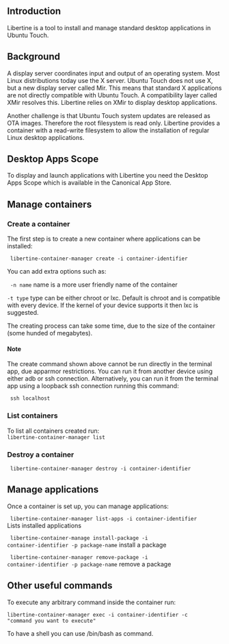 ## Introduction

Libertine is a tool to install and manage standard desktop applications in Ubuntu Touch.

## Background 

A display server coordinates input and output of an operating system. Most Linux distributions today use the X server. Ubuntu Touch does not use X, but  a new display server called Mir. This means that standard X applications are not directly compatible with Ubuntu Touch. A compatibility layer called XMir resolves this. Libertine relies on XMir to display desktop applications. 

Another challenge is that Ubuntu Touch system updates are released as OTA images. Therefore the root filesystem is read only. Libertine provides a container with a read-write filesystem to allow the installation of regular Linux desktop applications.

## Desktop Apps Scope

To display and launch applications with Libertine you need the Desktop Apps Scope which is available in the Canonical App Store.

## Manage containers

### Create a container

The first step is to create a new container where applications can be installed:

<code> libertine-container-manager create -i container-identifier </code>

You can add extra options such as:

<code> -n name</code> name is a more user friendly name of the container

<code>-t type</code> type can be either chroot or lxc. Default is chroot and is compatible with every device. If the kernel of your device supports it then lxc is suggested.

The creating process can take some time, due to the size of the container (some hunded of megabytes).

#### Note

The create command shown above cannot be run directly in the terminal app, due apparmor restrictions. You can run it from another device using either adb or ssh connection. Alternatively, you can run it from the terminal app using a loopback ssh connection running this command:

<code> ssh localhost </code>

### List containers
To list all containers created run:
<code> libertine-container-manager list </code>

### Destroy a container
<code> libertine-container-manager destroy -i container-identifier </code>

## Manage applications

Once a container is set up, you can manage applications:

<code> libertine-container-manager list-apps -i container-identifier </code>Lists installed applications

<code> libertine-container-manage install-package -i container-identifier -p package-name</code> install a package

<code> libertine-container-manager remove-package -i container-identifier -p package-name</code> remove a package

## Other useful commands

To execute any arbitrary command inside the container run:

<code>libertine-container-manager exec -i container-identifier -c "command you want to execute" </code>

To have a shell you can use /bin/bash as command.